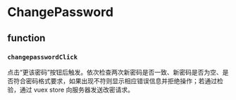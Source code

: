 # ChangePassword
## function
### ```changepasswordClick```
点击“更该密码”按钮后触发。依次检查两次新密码是否一致、新密码是否为空、是否符合密码格式要求，如果出现不符则显示相应错误信息并拒绝操作；若通过检验，通过 vuex store 向服务器发送改密请求。